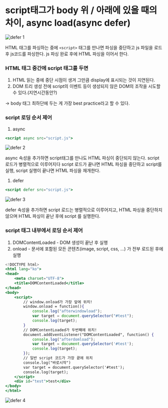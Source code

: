 # script태그가 body 위 / 아래에 있을 때의 차이, async load(async defer)

![defer 1](https://user-images.githubusercontent.com/55905801/164891768-e392638a-3ca6-44b7-ac42-a91d922e2a74.png)

HTML 태그를 파싱하는 중에 `<script>` 태그를 만나면 파싱을 중단하고 js 파일을 로드 후 js코드를 파싱한다. js 파싱 완료 후에 HTML 파싱을 이어서 한다.

### HTML 태그 중간에 script 태그를 두면

1. HTML 읽는 중에 중단 시점이 생겨 그만큼 display에 표시되는 것이 지연된다.
2. DOM 트리 생성 전에 script의 이벤트 등이 생성되지 않은 DOM의 조작을 시도할 수 있다.(지연시간동안?)

→ body 태그 최하단에 두는 게 가장 best practice라고 할 수 있다.

### script 로딩 순서 제어

1. async

```jsx
<script async src="script.js">
```

![defer 2](https://user-images.githubusercontent.com/55905801/164891769-261858e2-fb96-4447-ba67-681d0592d1ad.png)

async 속성을 추가하면 script태그를 만나도 HTML 파싱이 중단되지 않는다. script 로드가 병렬적으로 이루어지다 script 로드가 끝나면 HTML 파싱을 중단하고 script를 실행, script 실행이 끝나면 HTML 파싱을 재개한다.

1. defer

```jsx
<script defer src="script.js">
```

![defer 3](https://user-images.githubusercontent.com/55905801/164891770-b4e153c8-a9b1-4751-b235-2f886e9537f2.png)

defer 속성을 추가하면 script 로드는 병렬적으로 이루어지고, HTML 파싱을 중단하지 않으며 HTML 파싱이 끝난 후에 script 를 실행한다.

### script 태그 내부에서 로딩 순서 제어

1. DOMContentLoaded - DOM 생성이 끝난 후 실행
2. onload - 문서에 포함된 모든 콘텐츠(image, script, css, ...) 가 전부 로드된 후에 실행

```jsx
<!DOCTYPE html>
<html lang="ko">
<head>
    <meta charset="UTF-8">
    <title>DOMContentLoaded</title>
</head>
<body>
    <script>
    	// window.onload가 가장 앞에 위치!
        window.onload = function(){
            console.log("afterwindowload");
            var target = document.querySelector("#test");
            console.log(target);
        }
		// DOMContentLoaded가 두번째에 위치!
        document.addEventListener("DOMContentLoaded", function() {
            console.log("afterdomload");
            var target = document.querySelector('#test');
            console.log(target);
        });
		// 일반 script 코드가 가장 끝에 위치
        console.log("바로시작")
        var target = document.querySelector('#test');
        console.log(target);
    </script>
    <div id="test">test</div>
</body>
</html>
```

![defer 4](https://user-images.githubusercontent.com/55905801/164891771-93425dc4-185f-4a71-8eb6-1bd6b834395b.png)
